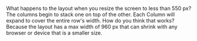 What happens to the layout when you resize the screen to less than 550 px?
The columns begin to stack one on top of the other. Each Column will expand to
cover the entire row's width.
How do you think that works?
Because the layout has a max width of 960 px that can shrink with any browser
or device that is a smaller size.  
